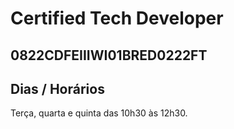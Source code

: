 # Certified Tech Developer
## 0822CDFEIIIWI01BRED0222FT

## Dias / Horários 

Terça, quarta e quinta das 10h30 às 12h30.